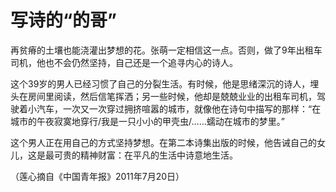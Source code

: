 # 写诗的“的哥”

再贫瘠的土壤也能浇灌出梦想的花。张萌一定相信这一点。否则，做了9年出租车司机，他也不会仍然坚持，自己还是一个追寻内心的诗人。 

这个39岁的男人已经习惯了自己的分裂生活。有时候，他是思绪深沉的诗人，埋头在房间里阅读，然后信笔挥洒；另一些时候，他却是兢兢业业的出租车司机，驾驶着小汽车，一次又一次穿过拥挤喧嚣的城市，就像他在诗句中描写的那样：“在城市的午夜寂寞地穿行/我是一只小小的甲壳虫/……蠕动在城市的梦里。” 

这个男人正在用自己的方式坚持梦想。在第二本诗集出版的时候，他告诫自己的女儿，这是最可贵的精神财富：在平凡的生活中诗意地生活。 

（莲心摘自《中国青年报》2011年7月20日）